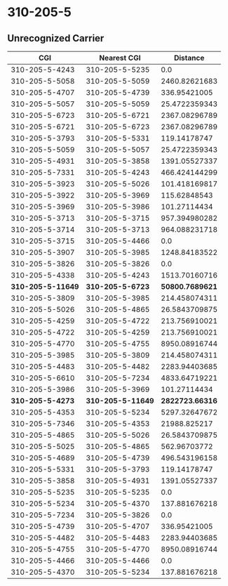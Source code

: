 # 310-205-5
## Unrecognized Carrier


| CGI | Nearest CGI | Distance |
|-----|-------------|----------|
| 310-205-5-4243 | 310-205-5-5235 | 0.0 |
| 310-205-5-5058 | 310-205-5-5059 | 2460.82621683 |
| 310-205-5-4707 | 310-205-5-4739 | 336.95421005 |
| 310-205-5-5057 | 310-205-5-5059 | 25.4722359343 |
| 310-205-5-6723 | 310-205-5-6721 | 2367.08296789 |
| 310-205-5-6721 | 310-205-5-6723 | 2367.08296789 |
| 310-205-5-3793 | 310-205-5-5331 | 119.14178747 |
| 310-205-5-5059 | 310-205-5-5057 | 25.4722359343 |
| 310-205-5-4931 | 310-205-5-3858 | 1391.05527337 |
| 310-205-5-7331 | 310-205-5-4243 | 466.424144299 |
| 310-205-5-3923 | 310-205-5-5026 | 101.418169817 |
| 310-205-5-3922 | 310-205-5-3969 | 115.62848543 |
| 310-205-5-3969 | 310-205-5-3986 | 101.27114434 |
| 310-205-5-3713 | 310-205-5-3715 | 957.394980282 |
| 310-205-5-3714 | 310-205-5-3713 | 964.088231718 |
| 310-205-5-3715 | 310-205-5-4466 | 0.0 |
| 310-205-5-3907 | 310-205-5-3985 | 1248.84183522 |
| 310-205-5-3826 | 310-205-5-3826 | 0.0 |
| 310-205-5-4338 | 310-205-5-4243 | 1513.70160716 |
| **310-205-5-11649** | **310-205-5-6723** | **50800.7689621** |
| 310-205-5-3809 | 310-205-5-3985 | 214.458074311 |
| 310-205-5-5026 | 310-205-5-4865 | 26.5843709875 |
| 310-205-5-4259 | 310-205-5-4722 | 213.756910021 |
| 310-205-5-4722 | 310-205-5-4259 | 213.756910021 |
| 310-205-5-4770 | 310-205-5-4755 | 8950.08916744 |
| 310-205-5-3985 | 310-205-5-3809 | 214.458074311 |
| 310-205-5-4483 | 310-205-5-4482 | 2283.94403685 |
| 310-205-5-6610 | 310-205-5-7234 | 4833.64719221 |
| 310-205-5-3986 | 310-205-5-3969 | 101.27114434 |
| **310-205-5-4273** | **310-205-5-11649** | **2822723.66316** |
| 310-205-5-4353 | 310-205-5-5234 | 5297.32647672 |
| 310-205-5-7346 | 310-205-5-4353 | 21988.825217 |
| 310-205-5-4865 | 310-205-5-5026 | 26.5843709875 |
| 310-205-5-5025 | 310-205-5-4865 | 562.96703772 |
| 310-205-5-4689 | 310-205-5-4739 | 496.543196158 |
| 310-205-5-5331 | 310-205-5-3793 | 119.14178747 |
| 310-205-5-3858 | 310-205-5-4931 | 1391.05527337 |
| 310-205-5-5235 | 310-205-5-5235 | 0.0 |
| 310-205-5-5234 | 310-205-5-4370 | 137.881676218 |
| 310-205-5-7234 | 310-205-5-3826 | 0.0 |
| 310-205-5-4739 | 310-205-5-4707 | 336.95421005 |
| 310-205-5-4482 | 310-205-5-4483 | 2283.94403685 |
| 310-205-5-4755 | 310-205-5-4770 | 8950.08916744 |
| 310-205-5-4466 | 310-205-5-4466 | 0.0 |
| 310-205-5-4370 | 310-205-5-5234 | 137.881676218 |
